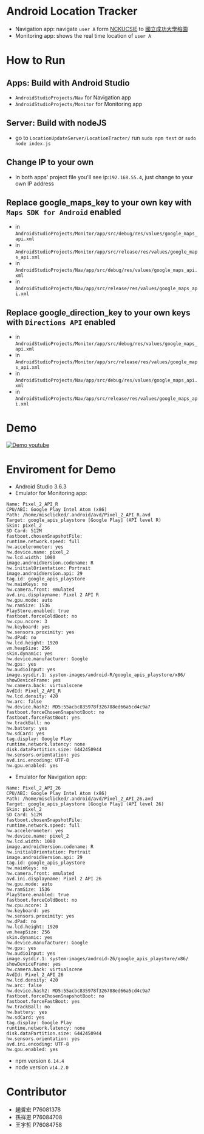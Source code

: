 # Android Location Tracker
- Navigation app: navigate ```user A``` form [NCKUCSIE](https://goo.gl/maps/B5V5brdFbGuDMofz8) to [國立成功大學榕園](https://goo.gl/maps/TY6PLecP8WCaPyfC8)
- Monitoring app: shows the real time location of ```user A```
# How to Run
## Apps: Build with Android Studio
- ```AndroidStudioProjects/Nav``` for Navigation app
- ```AndroidStudioProjects/Monitor``` for Monitoring app
## Server: Build with nodeJS
- go to ```LocationUpdateServer/LocationTracter/``` run ```sudo npm test``` or ```sudo node index.js```
## Change IP to your own
- In both apps' project file you'll see ip:```192.168.55.4```, just change to your own IP address
## Replace google_maps_key to your own key with ```Maps SDK for Android``` enabled
- in ```AndroidStudioProjects/Monitor/app/src/debug/res/values/google_maps_api.xml```
- in ```AndroidStudioProjects/Monitor/app/src/release/res/values/google_maps_api.xml```
- in ```AndroidStudioProjects/Nav/app/src/debug/res/values/google_maps_api.xml```
- in ```AndroidStudioProjects/Nav/app/src/release/res/values/google_maps_api.xml```

## Replace google_direction_key to your own keys with ```Directions API``` enabled
- in ```AndroidStudioProjects/Monitor/app/src/debug/res/values/google_maps_api.xml```
- in ```AndroidStudioProjects/Monitor/app/src/release/res/values/google_maps_api.xml```
- in ```AndroidStudioProjects/Nav/app/src/debug/res/values/google_maps_api.xml```
- in ```AndroidStudioProjects/Nav/app/src/release/res/values/google_maps_api.xml```

# Demo
[![Demo youtube](https://img.youtube.com/vi/NqMO225Xceo/0.jpg)](https://www.youtube.com/watch?v=NqMO225Xceo)

# Enviroment for Demo
- Android Studio 3.6.3
- Emulator for Monitoring app: 
```
Name: Pixel_2_API_R
CPU/ABI: Google Play Intel Atom (x86)
Path: /home/misclicked/.android/avd/Pixel_2_API_R.avd
Target: google_apis_playstore [Google Play] (API level R)
Skin: pixel_2
SD Card: 512M
fastboot.chosenSnapshotFile: 
runtime.network.speed: full
hw.accelerometer: yes
hw.device.name: pixel_2
hw.lcd.width: 1080
image.androidVersion.codename: R
hw.initialOrientation: Portrait
image.androidVersion.api: 29
tag.id: google_apis_playstore
hw.mainKeys: no
hw.camera.front: emulated
avd.ini.displayname: Pixel 2 API R
hw.gpu.mode: auto
hw.ramSize: 1536
PlayStore.enabled: true
fastboot.forceColdBoot: no
hw.cpu.ncore: 3
hw.keyboard: yes
hw.sensors.proximity: yes
hw.dPad: no
hw.lcd.height: 1920
vm.heapSize: 256
skin.dynamic: yes
hw.device.manufacturer: Google
hw.gps: yes
hw.audioInput: yes
image.sysdir.1: system-images/android-R/google_apis_playstore/x86/
showDeviceFrame: yes
hw.camera.back: virtualscene
AvdId: Pixel_2_API_R
hw.lcd.density: 420
hw.arc: false
hw.device.hash2: MD5:55acbc835978f326788ed66a5cd4c9a7
fastboot.forceChosenSnapshotBoot: no
fastboot.forceFastBoot: yes
hw.trackBall: no
hw.battery: yes
hw.sdCard: yes
tag.display: Google Play
runtime.network.latency: none
disk.dataPartition.size: 6442450944
hw.sensors.orientation: yes
avd.ini.encoding: UTF-8
hw.gpu.enabled: yes
```

- Emulator for Navigation app: 
```
Name: Pixel_2_API_26
CPU/ABI: Google Play Intel Atom (x86)
Path: /home/misclicked/.android/avd/Pixel_2_API_26.avd
Target: google_apis_playstore [Google Play] (API level 26)
Skin: pixel_2
SD Card: 512M
fastboot.chosenSnapshotFile: 
runtime.network.speed: full
hw.accelerometer: yes
hw.device.name: pixel_2
hw.lcd.width: 1080
image.androidVersion.codename: R
hw.initialOrientation: Portrait
image.androidVersion.api: 29
tag.id: google_apis_playstore
hw.mainKeys: no
hw.camera.front: emulated
avd.ini.displayname: Pixel 2 API 26
hw.gpu.mode: auto
hw.ramSize: 1536
PlayStore.enabled: true
fastboot.forceColdBoot: no
hw.cpu.ncore: 3
hw.keyboard: yes
hw.sensors.proximity: yes
hw.dPad: no
hw.lcd.height: 1920
vm.heapSize: 256
skin.dynamic: yes
hw.device.manufacturer: Google
hw.gps: yes
hw.audioInput: yes
image.sysdir.1: system-images/android-26/google_apis_playstore/x86/
showDeviceFrame: yes
hw.camera.back: virtualscene
AvdId: Pixel_2_API_26
hw.lcd.density: 420
hw.arc: false
hw.device.hash2: MD5:55acbc835978f326788ed66a5cd4c9a7
fastboot.forceChosenSnapshotBoot: no
fastboot.forceFastBoot: yes
hw.trackBall: no
hw.battery: yes
hw.sdCard: yes
tag.display: Google Play
runtime.network.latency: none
disk.dataPartition.size: 6442450944
hw.sensors.orientation: yes
avd.ini.encoding: UTF-8
hw.gpu.enabled: yes
```
- npm version ```6.14.4```
- node version ```v14.2.0```
# Contributor
- 趙哲宏 P76081378
- 孫祥恩 P76084708
- 王宇哲 P76084758
